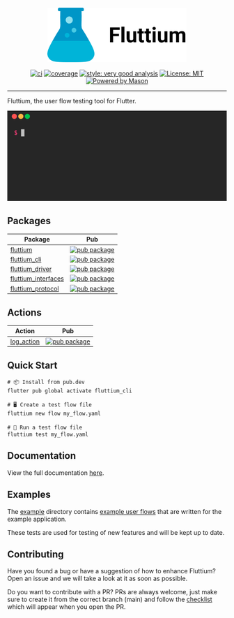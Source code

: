 <p align="center">
<img src="https://raw.githubusercontent.com/wolfenrain/fluttium/main/assets/fluttium_full.png" height="125" alt="fluttium logo" />
</p>

<p align="center">
<a href="https://github.com//wolfenrain/fluttium/actions"><img src="https://github.com/wolfenrain/fluttium/actions/workflows/main.yaml/badge.svg" alt="ci"></a>
<a href="https://github.com//wolfenrain/fluttium/actions"><img src="https://raw.githubusercontent.com/wolfenrain/fluttium/main/coverage_badge.svg" alt="coverage"></a>
<a href="https://pub.dev/packages/very_good_analysis"><img src="https://img.shields.io/badge/style-very_good_analysis-B22C89.svg" alt="style: very good analysis"></a>
<a href="https://opensource.org/licenses/MIT"><img src="https://img.shields.io/badge/license-MIT-purple.svg" alt="License: MIT"></a>
<a href="https://github.com/felangel/mason"><img src="https://img.shields.io/endpoint?url=https%3A%2F%2Ftinyurl.com%2Fmason-badge" alt="Powered by Mason"></a>
</p>

---

Fluttium, the user flow testing tool for Flutter.

![Fluttium Demo][fluttium_demo]

## Packages

| Package                                                                                              | Pub                                                                                                                  |
|------------------------------------------------------------------------------------------------------|----------------------------------------------------------------------------------------------------------------------|
| [fluttium](https://github.com/wolfenrain/fluttium/tree/main/packages/fluttium)                       | [![pub package](https://img.shields.io/pub/v/fluttium.svg)](https://pub.dev/packages/fluttium)                       |
| [fluttium_cli](https://github.com/wolfenrain/fluttium/tree/main/packages/fluttium_cli)               | [![pub package](https://img.shields.io/pub/v/fluttium_cli.svg)](https://pub.dev/packages/fluttium_cli)               |
| [fluttium_driver](https://github.com/wolfenrain/fluttium/tree/main/packages/fluttium_driver)         | [![pub package](https://img.shields.io/pub/v/fluttium_driver.svg)](https://pub.dev/packages/fluttium_driver)         |
| [fluttium_interfaces](https://github.com/wolfenrain/fluttium/tree/main/packages/fluttium_interfaces) | [![pub package](https://img.shields.io/pub/v/fluttium_interfaces.svg)](https://pub.dev/packages/fluttium_interfaces) |
| [fluttium_protocol](https://github.com/wolfenrain/fluttium/tree/main/packages/fluttium_protocol)     | [![pub package](https://img.shields.io/pub/v/fluttium_protocol.svg)](https://pub.dev/packages/fluttium_protocol)     |

## Actions

| Action                                                                            | Pub                                                                                                |
|-----------------------------------------------------------------------------------|----------------------------------------------------------------------------------------------------|
| [log_action](https://github.com/wolfenrain/fluttium/tree/main/actions/log_action) | [![pub package](https://img.shields.io/pub/v/log_action.svg)](https://pub.dev/packages/log_action) |

## Quick Start

```shell
# 📦 Install from pub.dev
flutter pub global activate fluttium_cli

# 🖥 Create a test flow file
fluttium new flow my_flow.yaml

# 🧪 Run a test flow file
fluttium test my_flow.yaml
```

## Documentation

View the full documentation [here](https://fluttium.dev/).

## Examples

The [example](https://github.com/wolfenrain/fluttium/tree/main/example) directory contains 
[example user flows](https://github.com/wolfenrain/fluttium/tree/main/example/flows) that are
written for the example application.

These tests are used for testing of new features and will be kept up to date.

[fluttium_demo]: https://raw.githubusercontent.com/wolfenrain/fluttium/main/docs/static/img/hero.gif

## Contributing

Have you found a bug or have a suggestion of how to enhance Fluttium? Open an issue and we will 
take a look at it as soon as possible.

Do you want to contribute with a PR? PRs are always welcome, just make sure to create it from the
correct branch (main) and follow the [checklist](.github/pull_request_template.md) which will
appear when you open the PR.
